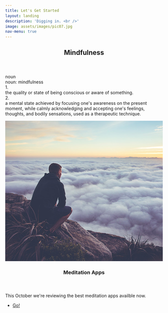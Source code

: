 ```yaml
---
title: Let's Get Started
layout: landing
description: 'Digging in. <br />'
image: assets/images/pic07.jpg
nav-menu: true
---
```

<!-- Main -->
<div id="main">

<!-- One -->
<section id="one">
        <div class="inner">
                <header class="major">
                        <h2>Mindfulness</h2>
                </header>
                <p>
                noun<br/>
                noun: mindfulness<br/>
                1.<br/>
                the quality or state of being conscious or aware of something.<br/>
                2.<br/>
                a mental state achieved by focusing one's awareness on the present moment, while calmly acknowledging and accepting one's feelings, thoughts, and bodily sensations, used as a therapeutic technique.
                </p>
        </div>
</section>

<!-- Two -->
<section id="two" class="spotlights">
        <section>
                <a href="all_posts.html" class="image">
                        <img src="assets/images/pic08.jpg" alt="" data-position="center center" />
                </a>
                <div class="content">
                        <div class="inner">
                                <header class="major">
                                        <h3>Meditation Apps</h3>
                                </header>
                                <p>This October we're reviewing the best meditation apps availble now.
                                <ul class="actions">
                                        <li><a href="all_posts.html" class="button">Go!</a></li>
                                </ul>
                        </div>
                </div>
        </section>

<!--
	<section>
		<a href="generic.html" class="image">
			<img src="assets/images/pic09.jpg" alt="" data-position="top center" />
		</a>
		<div class="content">
			<div class="inner">
				<header class="major">
					<h3>Rhoncus magna</h3>
				</header>
				<p>Nullam et orci eu lorem consequat tincidunt vivamus et sagittis magna sed nunc rhoncus condimentum sem. In efficitur ligula tate urna. Maecenas massa sed magna lacinia magna pellentesque lorem ipsum dolor. Nullam et orci eu lorem consequat tincidunt. Vivamus et sagittis tempus.</p>
				<ul class="actions">
					<li><a href="generic.html" class="button">Learn more</a></li>
				</ul>
			</div>
		</div>
	</section>
	<section>
		<a href="generic.html" class="image">
			<img src="assets/images/pic10.jpg" alt="" data-position="25% 25%" />
		</a>
		<div class="content">
			<div class="inner">
				<header class="major">
					<h3>Sed nunc ligula</h3>
				</header>
				<p>Nullam et orci eu lorem consequat tincidunt vivamus et sagittis magna sed nunc rhoncus condimentum sem. In efficitur ligula tate urna. Maecenas massa sed magna lacinia magna pellentesque lorem ipsum dolor. Nullam et orci eu lorem consequat tincidunt. Vivamus et sagittis tempus.</p>
				<ul class="actions">
					<li><a href="generic.html" class="button">Learn more</a></li>
				</ul>
			</div>
		</div>
	</section>
</section>
-->
<!-- Three -->
<!--
<section id="three">
	<div class="inner">
		<header class="major">
			<h2>Massa libero</h2>
		</header>
		<p>Nullam et orci eu lorem consequat tincidunt vivamus et sagittis libero. Mauris aliquet magna magna sed nunc rhoncus pharetra. Pellentesque condimentum sem. In efficitur ligula tate urna. Maecenas laoreet massa vel lacinia pellentesque lorem ipsum dolor. Nullam et orci eu lorem consequat tincidunt. Vivamus et sagittis libero. Mauris aliquet magna magna sed nunc rhoncus amet pharetra et feugiat tempus.</p>
		<ul class="actions">
			<li><a href="generic.html" class="button next">Get Started</a></li>
		</ul>
	</div>
</section>
-->
</div>
